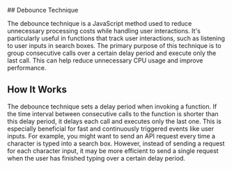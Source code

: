 ## Debounce Technique

The debounce technique is a JavaScript method used to reduce unnecessary processing costs while handling user interactions. It's particularly useful in functions that track user interactions, such as listening to user inputs in search boxes. The primary purpose of this technique is to group consecutive calls over a certain delay period and execute only the last call. This can help reduce unnecessary CPU usage and improve performance.

## How It Works

The debounce technique sets a delay period when invoking a function. If the time interval between consecutive calls to the function is shorter than this delay period, it delays each call and executes only the last one. This is especially beneficial for fast and continuously triggered events like user inputs. For example, you might want to send an API request every time a character is typed into a search box. However, instead of sending a request for each character input, it may be more efficient to send a single request when the user has finished typing over a certain delay period.
